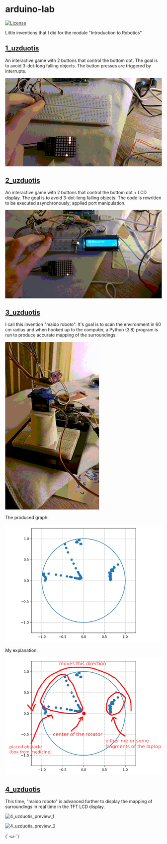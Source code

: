 # arduino-lab

[![License](https://img.shields.io/badge/license-MIT-blue.svg?style=flat)](LICENSE)

Little inventions that I did for the module "Introduction to Robotics"

## [1_uzduotis](/1_uzduotis)

An interactive game with 2 buttons that control the bottom dot. The goal is to avoid 3-dot-long falling objects. The button presses are triggered by interrupts.

![1_uzduotis_preview](docs/preview_1_uzduotis.gif)

## [2_uzduotis](/2_uzduotis)

An interactive game with 2 buttons that control the bottom dot + LCD display. The goal is to avoid 3-dot-long falling objects. The code is rewritten to be executed asynchronously; applied port manipulation.

![2_uzduotis_preview](docs/preview_2_uzduotis.gif)

## [3_uzduotis](/3_uzduotis)

I call this invention "maido roboto". It's goal is to scan the environment in 60 cm radius and when hooked up to the computer, a Python (3.8) program is run to produce accurate mapping of the surroundings.

![3_uzduotis_preview_1](docs/preview_3_uzduotis.gif)

The produced graph:

<img src="docs/myplot_2.png" alt="3_uzduotis_preview_2" style="zoom:80%;" />

My explanation:

<img src="docs/myplot_2_explained.png" alt="3_uzduotis_preview_3" style="zoom:80%;" />

## [4_uzduotis](/4_uzduotis)

This time, "maido roboto" is advanced further to display the mapping of surroundings in real time in the TFT LCD display.

![4_uzduotis_preview_1](docs/preview_4_uzduotis_1.gif)

![4_uzduotis_preview_2](docs/preview_4_uzduotis_2.gif)

(`･ω･´)
